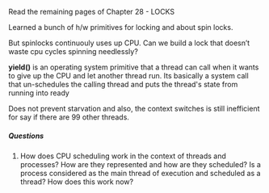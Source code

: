 Read the remaining pages of Chapter 28 - LOCKS

Learned a bunch of h/w primitives for locking and about spin locks.

But spinlocks continuouly uses up CPU. Can we build a lock that doesn’t waste cpu cycles spinning needlessly?

**yield()** is an operating system primitive that a thread can call when it wants to give up the CPU and let another thread run. Its basically a system call that un-schedules the calling thread and puts the thread's state from running into ready

Does not prevent starvation and also, the context switches is still inefficient for say if there are 99 other threads.



##### Questions 
1. How does CPU scheduling work in the context of threads and processes? How are they represented and how are they scheduled? Is a process considered as the main thread of execution and scheduled as a thread? How does this work now?

